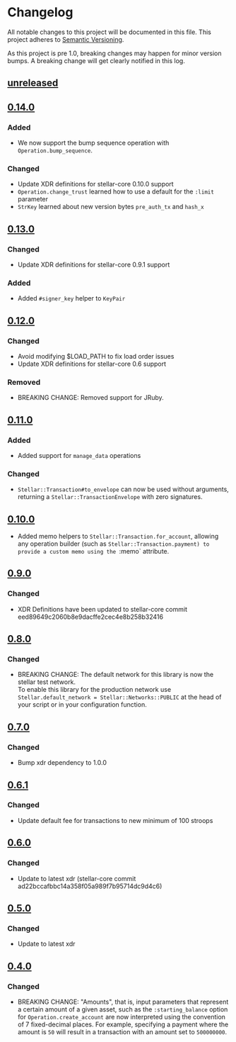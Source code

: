 # Changelog

All notable changes to this project will be documented in this
file.  This project adheres to [Semantic Versioning](http://semver.org/).

As this project is pre 1.0, breaking changes may happen for minor version
bumps.  A breaking change will get clearly notified in this log.

## [unreleased](https://github.com/stellar/ruby-stellar-base/compare/v0.14.0...master)

## [0.14.0](https://github.com/stellar/ruby-stellar-base/compare/v0.13.0...v0.14.0)

### Added
- We now support the bump sequence operation with `Operation.bump_sequence`.

### Changed
- Update XDR definitions for stellar-core 0.10.0 support
- `Operation.change_trust` learned how to use a default for the `:limit` parameter
- `StrKey` learned about new version bytes `pre_auth_tx` and `hash_x`

## [0.13.0](https://github.com/stellar/ruby-stellar-base/compare/v0.12.0...v0.13.0)

### Changed
- Update XDR definitions for stellar-core 0.9.1 support

### Added
- Added `#signer_key` helper to `KeyPair`

## [0.12.0](https://github.com/stellar/ruby-stellar-base/compare/v0.11.0...v0.12.0)

### Changed
- Avoid modifying $LOAD_PATH to fix load order issues
- Update XDR definitions for stellar-core 0.6 support

### Removed

- BREAKING CHANGE: Removed support for JRuby.

## [0.11.0](https://github.com/stellar/ruby-stellar-base/compare/v0.10.0...v0.11.0)

### Added
- Added support for `manage_data` operations

### Changed
- `Stellar::Transaction#to_envelope` can now be used without arguments, returning a `Stellar::TransactionEnvelope` with zero signatures.

## [0.10.0](https://github.com/stellar/ruby-stellar-base/compare/v0.9.0...v0.10.0)

- Added memo helpers to `Stellar::Transaction.for_account`, allowing any operation builder (such as `Stellar::Transaction.payment) to provide a custom memo using the `:memo` attribute.  

## [0.9.0](https://github.com/stellar/ruby-stellar-base/compare/v0.8.0...v0.9.0)

### Changed
- XDR Definitions have been updated to stellar-core commit eed89649c2060b8e9dacffe2cec4e8b258b32416

## [0.8.0](https://github.com/stellar/ruby-stellar-base/compare/v0.7.0...v0.8.0)

### Changed
- BREAKING CHANGE:  The default network for this library is now the stellar test network.  
  To enable this library for the production network use `Stellar.default_network = Stellar::Networks::PUBLIC`
  at the head of your script or in your configuration function.

## [0.7.0](https://github.com/stellar/ruby-stellar-base/compare/v0.6.1...v0.7.0)

### Changed

- Bump xdr dependency to 1.0.0

## [0.6.1](https://github.com/stellar/ruby-stellar-base/compare/v0.6.0...v0.6.1)

### Changed

- Update default fee for transactions to new minimum of 100 stroops


## [0.6.0](https://github.com/stellar/ruby-stellar-base/compare/v0.5.0...v0.6.0)

### Changed

- Update to latest xdr (stellar-core commit ad22bccafbbc14a358f05a989f7b95714dc9d4c6)

## [0.5.0](https://github.com/stellar/ruby-stellar-base/compare/v0.4.0...v0.5.0)

### Changed

- Update to latest xdr

## [0.4.0](https://github.com/stellar/ruby-stellar-base/compare/v0.3.0...v0.4.0)

### Changed
- BREAKING CHANGE: "Amounts", that is, input parameters that represent a
  certain amount of a given asset, such as the `:starting_balance` option for
  `Operation.create_account` are now interpreted using the convention of 7
  fixed-decimal places.  For example, specifying a payment where the amount is
  `50` will result in a transaction with an amount set to `500000000`.
